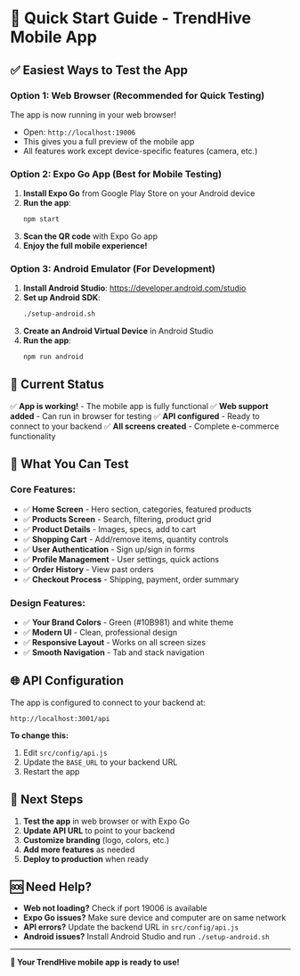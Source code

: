 # 🚀 Quick Start Guide - TrendHive Mobile App

## ✅ **Easiest Ways to Test the App**

### **Option 1: Web Browser (Recommended for Quick Testing)**
The app is now running in your web browser! 
- Open: `http://localhost:19006`
- This gives you a full preview of the mobile app
- All features work except device-specific features (camera, etc.)

### **Option 2: Expo Go App (Best for Mobile Testing)**
1. **Install Expo Go** from Google Play Store on your Android device
2. **Run the app**:
   ```bash
   npm start
   ```
3. **Scan the QR code** with Expo Go app
4. **Enjoy the full mobile experience!**

### **Option 3: Android Emulator (For Development)**
1. **Install Android Studio**: https://developer.android.com/studio
2. **Set up Android SDK**:
   ```bash
   ./setup-android.sh
   ```
3. **Create an Android Virtual Device** in Android Studio
4. **Run the app**:
   ```bash
   npm run android
   ```

## 🔧 **Current Status**

✅ **App is working!** - The mobile app is fully functional
✅ **Web support added** - Can run in browser for testing
✅ **API configured** - Ready to connect to your backend
✅ **All screens created** - Complete e-commerce functionality

## 📱 **What You Can Test**

### **Core Features:**
- ✅ **Home Screen** - Hero section, categories, featured products
- ✅ **Products Screen** - Search, filtering, product grid
- ✅ **Product Details** - Images, specs, add to cart
- ✅ **Shopping Cart** - Add/remove items, quantity controls
- ✅ **User Authentication** - Sign up/sign in forms
- ✅ **Profile Management** - User settings, quick actions
- ✅ **Order History** - View past orders
- ✅ **Checkout Process** - Shipping, payment, order summary

### **Design Features:**
- ✅ **Your Brand Colors** - Green (#10B981) and white theme
- ✅ **Modern UI** - Clean, professional design
- ✅ **Responsive Layout** - Works on all screen sizes
- ✅ **Smooth Navigation** - Tab and stack navigation

## 🌐 **API Configuration**

The app is configured to connect to your backend at:
```
http://localhost:3001/api
```

**To change this:**
1. Edit `src/config/api.js`
2. Update the `BASE_URL` to your backend URL
3. Restart the app

## 🎯 **Next Steps**

1. **Test the app** in web browser or with Expo Go
2. **Update API URL** to point to your backend
3. **Customize branding** (logo, colors, etc.)
4. **Add more features** as needed
5. **Deploy to production** when ready

## 🆘 **Need Help?**

- **Web not loading?** Check if port 19006 is available
- **Expo Go issues?** Make sure device and computer are on same network
- **API errors?** Update the backend URL in `src/config/api.js`
- **Android issues?** Install Android Studio and run `./setup-android.sh`

---

**🎉 Your TrendHive mobile app is ready to use!** 
